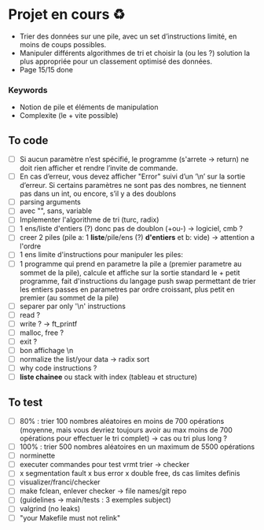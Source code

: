 # Projet en cours ♻️
- Trier des données sur une pile, avec un set d’instructions limité, en moins de coups possibles.
- Manipuler différents algorithmes de tri et choisir la (ou les ?) solution la plus appropriée pour un classement optimisé des données. 
- Page 15/15 done

### Keywords
- Notion de pile et éléments de manipulation
- Complexite (le + vite possible)

## To code
- [ ] Si aucun paramètre n’est spécifié, le programme (s'arrete -> return) ne doit rien afficher et rendre l’invite de commande.
- [ ] En cas d’erreur, vous devez afficher "Error" suivi d’un ’\n’ sur la sortie d’erreur. Si certains paramètres ne sont pas des nombres, ne tiennent pas dans un int, ou encore, s’il y a des doublons
- [ ] parsing arguments
- [ ] avec "", sans, variable 
- [ ] Implementer l'algorithme de tri (turc, radix)
- [ ] 1 ens/liste d'entiers (?) donc pas de doublon (+ou-) -> logiciel, cmb ? 
- [ ] creer 2 piles (pile a: 1 **liste**/pile/ens (?) **d'entiers** et b: vide) -> attention a l'ordre 
- [ ] 1 ens limite d'instructions pour manipuler les piles: 
- [ ] 1 programme qui prend en parametre la pile a (premier parametre au sommet de la pile), calcule et affiche sur la sortie standard le + petit programme, fait d'instructions du langage push swap permettant de trier les entiers passes en parametres par ordre croissant, plus petit en premier (au sommet de la pile)
- [ ] separer par only '\n' instructions
- [ ] read ?
- [ ] write ? -> ft_printf
- [ ] malloc, free ?
- [ ] exit ?
- [ ] bon affichage \n
- [ ] normalize the list/your data -> radix sort 
- [ ] why code instructions ?
- [ ] **liste chainee** ou stack with index (tableau et structure)

## To test
- [ ] 80% : trier 100 nombres aléatoires en moins de 700 opérations (moyenne, mais vous devriez toujours avoir au max moins de 700 opérations pour effectuer le tri complet) -> cas ou tri plus long ?
- [ ] 100% : trier 500 nombres aléatoires en un maximum de 5500 opérations
- [ ] norminette
- [ ] executer commandes pour test vrmt trier -> checker 
- [ ] x segmentation fault x bus error x double free, ds cas limites definis 
- [ ] visualizer/franci/checker 
- [ ] make fclean, enlever checker -> file names/git repo
- [ ] (guidelines -> main/tests : 3 exemples subject)
- [ ] valgrind (no leaks)
- [ ] "your Makefile must not relink"
